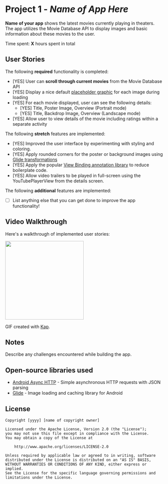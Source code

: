 # Project 1 - *Name of App Here*

**Name of your app** shows the latest movies currently playing in theaters. The app utilizes the Movie Database API to display images and basic information about these movies to the user.

Time spent: **X** hours spent in total

## User Stories

The following **required** functionality is completed:

* [YES] User can **scroll through current movies** from the Movie Database API
* [YES] Display a nice default [placeholder graphic](https://guides.codepath.org/android/Displaying-Images-with-the-Glide-Library#advanced-usage) for each image during loading
* [YES] For each movie displayed, user can see the following details:
  * [YES] Title, Poster Image, Overview (Portrait mode)
  * [YES] Title, Backdrop Image, Overview (Landscape mode)
* [YES] Allow user to view details of the movie including ratings within a separate activity

The following **stretch** features are implemented:

* [YES] Improved the user interface by experimenting with styling and coloring.
* [YES] Apply rounded corners for the poster or background images using [Glide transformations](https://guides.codepath.org/android/Displaying-Images-with-the-Glide-Library#transformations)
* [YES] Apply the popular [View Binding annotation library](http://guides.codepath.org/android/Reducing-View-Boilerplate-with-ViewBinding) to reduce boilerplate code.
* [YES] Allow video trailers to be played in full-screen using the YouTubePlayerView from the details screen.

The following **additional** features are implemented:

* [ ] List anything else that you can get done to improve the app functionality!

## Video Walkthrough

Here's a walkthrough of implemented user stories:

<img src="eshaflixster.gif" width=250><br>

GIF created with [Kap](https://getkap.co/).

## Notes

Describe any challenges encountered while building the app.

## Open-source libraries used

- [Android Async HTTP](https://github.com/loopj/android-async-http) - Simple asynchronous HTTP requests with JSON parsing
- [Glide](https://github.com/bumptech/glide) - Image loading and caching library for Android

## License

    Copyright [yyyy] [name of copyright owner]

    Licensed under the Apache License, Version 2.0 (the "License");
    you may not use this file except in compliance with the License.
    You may obtain a copy of the License at

        http://www.apache.org/licenses/LICENSE-2.0

    Unless required by applicable law or agreed to in writing, software
    distributed under the License is distributed on an "AS IS" BASIS,
    WITHOUT WARRANTIES OR CONDITIONS OF ANY KIND, either express or implied.
    See the License for the specific language governing permissions and
    limitations under the License.
